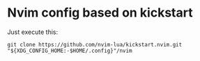 # Nvim config based on kickstart

Just execute this:

```
git clone https://github.com/nvim-lua/kickstart.nvim.git "${XDG_CONFIG_HOME:-$HOME/.config}"/nvim
```
